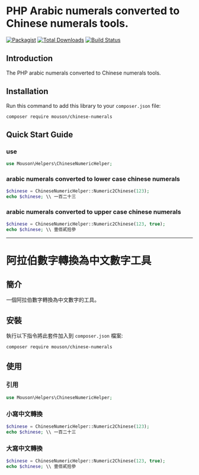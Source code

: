 # PHP Arabic numerals converted to Chinese numerals tools.

[![Packagist](https://img.shields.io/packagist/l/doctrine/orm.svg?maxAge=2592000)](https://raw.githubusercontent.com/mouson/chinese-numerals/master/LICENSE.md)
[![Total Downloads](https://img.shields.io/packagist/dt/mouson/chinese-numerals.svg?style=flat)](https://packagist.org/packages/mouson/chinese-numerals)
[![Build Status](https://travis-ci.org/mouson/chinese-numerals.svg?branch=master)](https://travis-ci.org/mouson/chinese-numerals)

## Introduction

The PHP arabic numerals converted to Chinese numerals tools.

## Installation

Run this command to add this library to your `composer.json` file:

    composer require mouson/chinese-numerals

## Quick Start Guide

### use

```php
use Mouson\Helpers\ChineseNumericHelper;
```

### arabic numerals converted to lower case chinese numerals

```php
$chinese = ChineseNumericHelper::Numeric2Chinese(123);
echo $chinese; \\ 一百二十三
```

### arabic numerals converted to upper case chinese numerals

```php
$chinese = ChineseNumericHelper::Numeric2Chinese(123, true);
echo $chinese; \\ 壹佰貳拾參
```

---

# 阿拉伯數字轉換為中文數字工具

## 簡介

一個阿拉伯數字轉換為中文數字的工具。

## 安裝

執行以下指令將此套件加入到 `composer.json` 檔案:

    composer require mouson/chinese-numerals

## 使用

### 引用

```php
use Mouson\Helpers\ChineseNumericHelper;
```

### 小寫中文轉換

```php
$chinese = ChineseNumericHelper::Numeric2Chinese(123);
echo $chinese; \\ 一百二十三
```

### 大寫中文轉換

```php
$chinese = ChineseNumericHelper::Numeric2Chinese(123, true);
echo $chinese; \\ 壹佰貳拾參
```
